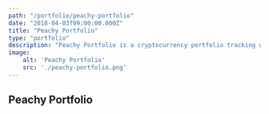 ```yaml
---
path: "/portfolio/peachy-portfolio"
date: "2018-04-03T09:00:00.000Z"
title: "Peachy Portfolio"
type: "portfolio"
description: "Peachy Portfolio is a cryptocurrency portfolio tracking web application built with React and Blockstack."
image:
    alt: 'Peachy Portfolio'
    src: './peachy-portfolio.png'
---
```


## Peachy Portfolio


